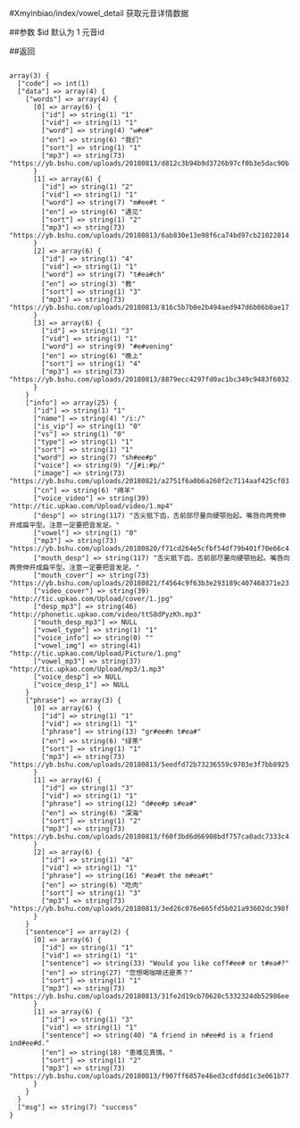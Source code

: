 #Xmyinbiao/index/vowel_detail
获取元音详情数据

##参数
$id  默认为 1  元音id



##返回
<pre>
<code>
array(3) {
  ["code"] => int(1)
  ["data"] => array(4) {
    ["words"] => array(4) {
      [0] => array(6) {
        ["id"] => string(1) "1"
        ["vid"] => string(1) "1"
        ["word"] => string(4) "w#e#"
        ["en"] => string(6) "我们"
        ["sort"] => string(1) "1"
        ["mp3"] => string(73) "https://yb.bshu.com/uploads/20180813/d812c3b94b9d3726b97cf0b3e5dac90b.mp3"
      }
      [1] => array(6) {
        ["id"] => string(1) "2"
        ["vid"] => string(1) "1"
        ["word"] => string(7) "m#ee#t "
        ["en"] => string(6) "遇见"
        ["sort"] => string(1) "2"
        ["mp3"] => string(73) "https://yb.bshu.com/uploads/20180813/6ab830e13e98f6ca74bd97cb21022014.mp3"
      }
      [2] => array(6) {
        ["id"] => string(1) "4"
        ["vid"] => string(1) "1"
        ["word"] => string(7) "t#ea#ch"
        ["en"] => string(3) "教"
        ["sort"] => string(1) "3"
        ["mp3"] => string(73) "https://yb.bshu.com/uploads/20180813/816c5b7b0e2b494aed947d6b06b0ae17.mp3"
      }
      [3] => array(6) {
        ["id"] => string(1) "3"
        ["vid"] => string(1) "1"
        ["word"] => string(9) "#e#vening"
        ["en"] => string(6) "晚上"
        ["sort"] => string(1) "4"
        ["mp3"] => string(73) "https://yb.bshu.com/uploads/20180813/8879ecc4297fd0ac1bc349c9483f6032.mp3"
      }
    }
    ["info"] => array(25) {
      ["id"] => string(1) "1"
      ["name"] => string(4) "/i:/"
      ["is_vip"] => string(1) "0"
      ["vs"] => string(1) "0"
      ["type"] => string(1) "1"
      ["sort"] => string(1) "1"
      ["word"] => string(7) "sh#ee#p"
      ["voice"] => string(9) "/ʃ#i:#p/"
      ["image"] => string(73) "https://yb.bshu.com/uploads/20180821/a2751f6a0b6a260f2c7114aaf425cf03.jpg"
      ["cn"] => string(6) "绵羊"
      ["voice_video"] => string(39) "http://tic.upkao.com/Upload/video/1.mp4"
      ["desp"] => string(117) "舌尖抵下齿，舌前部尽量向硬颚抬起。嘴唇向两旁伸开成扁平型。注意一定要把音发足。"
      ["vowel"] => string(1) "0"
      ["mp3"] => string(73) "https://yb.bshu.com/uploads/20180820/f71cd264e5cfbf54df79b401f70e66c4.mp3"
      ["mouth_desp"] => string(117) "舌尖抵下齿，舌前部尽量向硬颚抬起。嘴唇向两旁伸开成扁平型。注意一定要把音发足。"
      ["mouth_cover"] => string(73) "https://yb.bshu.com/uploads/20180821/f4564c9f63b3e293189c407468371e23.jpg"
      ["video_cover"] => string(39) "http://tic.upkao.com/Upload/cover/1.jpg"
      ["desp_mp3"] => string(46) "http://phonetic.upkao.com/video/ttS8dPyzKh.mp3"
      ["mouth_desp_mp3"] => NULL
      ["vowel_type"] => string(1) "1"
      ["voice_info"] => string(0) ""
      ["vowel_img"] => string(41) "http://tic.upkao.com/Upload/Picture/1.png"
      ["vowel_mp3"] => string(37) "http://tic.upkao.com/Upload/mp3/1.mp3"
      ["voice_desp"] => NULL
      ["voice_desp_1"] => NULL
    }
    ["phrase"] => array(3) {
      [0] => array(6) {
        ["id"] => string(1) "1"
        ["vid"] => string(1) "1"
        ["phrase"] => string(13) "gr#ee#n t#ea#"
        ["en"] => string(6) "绿茶"
        ["sort"] => string(1) "1"
        ["mp3"] => string(73) "https://yb.bshu.com/uploads/20180813/5eedfd72b73236559c9703e3f7bb8925.mp3"
      }
      [1] => array(6) {
        ["id"] => string(1) "3"
        ["vid"] => string(1) "1"
        ["phrase"] => string(12) "d#ee#p s#ea#"
        ["en"] => string(6) "深海"
        ["sort"] => string(1) "2"
        ["mp3"] => string(73) "https://yb.bshu.com/uploads/20180813/f60f3bd6d66908bdf757ca0adc7333c4.mp3"
      }
      [2] => array(6) {
        ["id"] => string(1) "4"
        ["vid"] => string(1) "1"
        ["phrase"] => string(16) "#ea#t the m#ea#t"
        ["en"] => string(6) "吃肉"
        ["sort"] => string(1) "3"
        ["mp3"] => string(73) "https://yb.bshu.com/uploads/20180813/3ed26c076e665fd5b021a93602dc398f.mp3"
      }
    }
    ["sentence"] => array(2) {
      [0] => array(6) {
        ["id"] => string(1) "1"
        ["vid"] => string(1) "1"
        ["sentence"] => string(33) "Would you like coff#ee# or t#ea#?"
        ["en"] => string(27) "您想喝咖啡还是茶？"
        ["sort"] => string(1) "1"
        ["mp3"] => string(73) "https://yb.bshu.com/uploads/20180813/31fe2d19cb70620c5332324db52986ee.mp3"
      }
      [1] => array(6) {
        ["id"] => string(1) "3"
        ["vid"] => string(1) "1"
        ["sentence"] => string(40) "A friend in n#ee#d is a friend ind#ee#d."
        ["en"] => string(18) "患难见真情。"
        ["sort"] => string(1) "2"
        ["mp3"] => string(73) "https://yb.bshu.com/uploads/20180813/f907ff6857e46ed3cdfddd1c3e061b77.mp3"
      }
    }
  }
  ["msg"] => string(7) "success"
}
</code>
</pre>